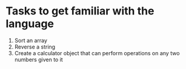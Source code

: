 # Tasks to get familiar with the language

1. Sort an array
2. Reverse a string
3. Create a calculator object that can perform operations on any two numbers given to it
